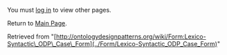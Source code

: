 You must [log in](http://ontologydesignpatterns.org/wiki/index.php?title=Special:UserLogin&returnto=Form:Lexico-Syntactic_ODP_Case_Form "Special:UserLogin") to view other pages.



Return to [Main Page](../Main_Page "Main Page").



Retrieved from "[http://ontologydesignpatterns.org/wiki/Form:Lexico-Syntactic\_ODP\_Case\_Form](../Form/Lexico-Syntactic_ODP_Case_Form)"